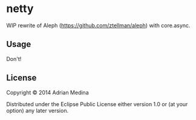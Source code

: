 # netty

WIP rewrite of Aleph (https://github.com/ztellman/aleph) with core.async.

## Usage

Don't!

## License

Copyright © 2014 Adrian Medina

Distributed under the Eclipse Public License either version 1.0 or (at
your option) any later version.
